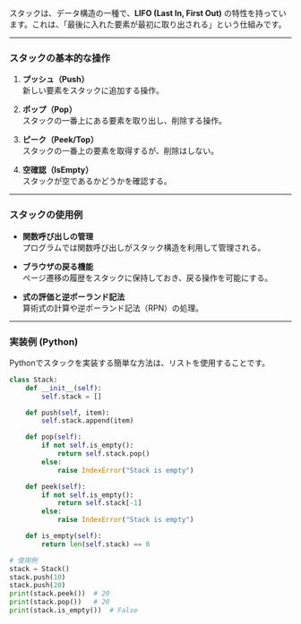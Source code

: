 スタックは、データ構造の一種で、**LIFO (Last In, First Out)** の特性を持っています。これは、「最後に入れた要素が最初に取り出される」という仕組みです。

---

### スタックの基本的な操作

1. **プッシュ（Push）**  
   新しい要素をスタックに追加する操作。

2. **ポップ（Pop）**  
   スタックの一番上にある要素を取り出し、削除する操作。

3. **ピーク（Peek/Top）**  
   スタックの一番上の要素を取得するが、削除はしない。

4. **空確認（IsEmpty）**  
   スタックが空であるかどうかを確認する。

---

### スタックの使用例
- **関数呼び出しの管理**  
  プログラムでは関数呼び出しがスタック構造を利用して管理される。
  
- **ブラウザの戻る機能**  
  ページ遷移の履歴をスタックに保持しておき、戻る操作を可能にする。

- **式の評価と逆ポーランド記法**  
  算術式の計算や逆ポーランド記法（RPN）の処理。

---

### 実装例 (Python)
Pythonでスタックを実装する簡単な方法は、リストを使用することです。

```python
class Stack:
    def __init__(self):
        self.stack = []

    def push(self, item):
        self.stack.append(item)

    def pop(self):
        if not self.is_empty():
            return self.stack.pop()
        else:
            raise IndexError("Stack is empty")

    def peek(self):
        if not self.is_empty():
            return self.stack[-1]
        else:
            raise IndexError("Stack is empty")

    def is_empty(self):
        return len(self.stack) == 0

# 使用例
stack = Stack()
stack.push(10)
stack.push(20)
print(stack.peek())  # 20
print(stack.pop())   # 20
print(stack.is_empty())  # False
```